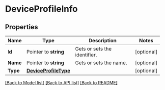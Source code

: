 # DeviceProfileInfo

## Properties

Name | Type | Description | Notes
------------ | ------------- | ------------- | -------------
**Id** | Pointer to **string** | Gets or sets the identifier. | [optional] 
**Name** | Pointer to **string** | Gets or sets the name. | [optional] 
**Type** | [**DeviceProfileType**](DeviceProfileType.md) |  | [optional] 

[[Back to Model list]](../README.md#documentation-for-models) [[Back to API list]](../README.md#documentation-for-api-endpoints) [[Back to README]](../README.md)


